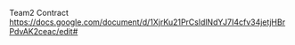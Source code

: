 
Team2 Contract
https://docs.google.com/document/d/1XjrKu21PrCsldlNdYJ7I4cfv34jetjHBrPdvAK2ceac/edit#
